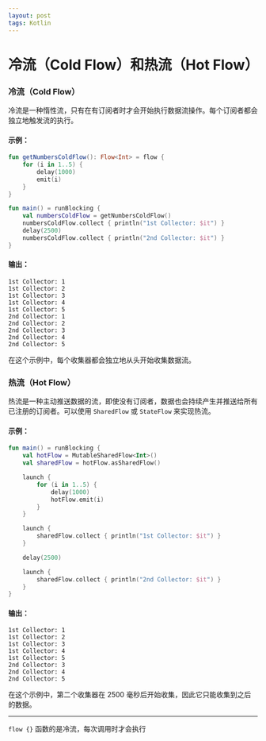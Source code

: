 ```yaml
---
layout: post
tags: Kotlin
---
```


# 冷流（Cold Flow）和热流（Hot Flow）

### 冷流（Cold Flow）
冷流是一种惰性流，只有在有订阅者时才会开始执行数据流操作。每个订阅者都会独立地触发流的执行。

#### 示例：
```kotlin
fun getNumbersColdFlow(): Flow<Int> = flow {
    for (i in 1..5) {
        delay(1000)
        emit(i)
    }
}

fun main() = runBlocking {
    val numbersColdFlow = getNumbersColdFlow()
    numbersColdFlow.collect { println("1st Collector: $it") }
    delay(2500)
    numbersColdFlow.collect { println("2nd Collector: $it") }
}
```

#### 输出：
```
1st Collector: 1
1st Collector: 2
1st Collector: 3
1st Collector: 4
1st Collector: 5
2nd Collector: 1
2nd Collector: 2
2nd Collector: 3
2nd Collector: 4
2nd Collector: 5
```

在这个示例中，每个收集器都会独立地从头开始收集数据流。

### 热流（Hot Flow）
热流是一种主动推送数据的流，即使没有订阅者，数据也会持续产生并推送给所有已注册的订阅者。可以使用 `SharedFlow` 或 `StateFlow` 来实现热流。

#### 示例：
```kotlin
fun main() = runBlocking {
    val hotFlow = MutableSharedFlow<Int>()
    val sharedFlow = hotFlow.asSharedFlow()

    launch {
        for (i in 1..5) {
            delay(1000)
            hotFlow.emit(i)
        }
    }

    launch {
        sharedFlow.collect { println("1st Collector: $it") }
    }

    delay(2500)

    launch {
        sharedFlow.collect { println("2nd Collector: $it") }
    }
}
```

#### 输出：
```
1st Collector: 1
1st Collector: 2
1st Collector: 3
1st Collector: 4
1st Collector: 5
2nd Collector: 3
2nd Collector: 4
2nd Collector: 5
```

在这个示例中，第二个收集器在 2500 毫秒后开始收集，因此它只能收集到之后的数据。

---

`flow {}` 函数的是冷流，每次调用时才会执行
